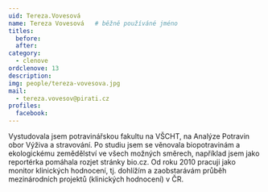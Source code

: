 ```yaml
---
uid: Tereza.Vovesová
name: Tereza Vovesová  	# běžně používáné jméno
titles:
  before: 
  after: 
category:
  - clenove
ordclenove: 13
description: 
img: people/tereza-vovesova.jpg 
mail:
  - tereza.vovesov@pirati.cz
profiles: 
  facebook:
---
```


Vystudovala jsem potravinářskou fakultu na VŠCHT, na Analýze Potravin obor Výživa a stravování. Po studiu jsem se věnovala biopotravinám a ekologickému zemědělství ve všech možných směrech, například jsem jako reportérka pomáhala rozjet stránky bio.cz. Od roku 2010 pracuji jako monitor klinických hodnocení, tj. dohlížím a zaobstarávám průběh mezinárodních projektů (klinických hodnocení) v ČR. 

